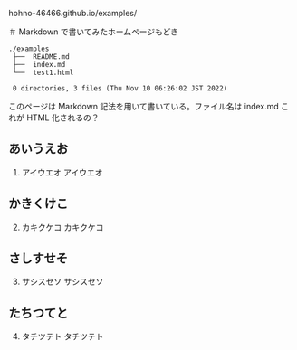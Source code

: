 
hohno-46466.github.io/examples/


＃ Markdown で書いてみたホームページもどき

    ./examples
     ├──  README.md
     ├──  index.md
     └──  test1.html
     
     0 directories, 3 files (Thu Nov 10 06:26:02 JST 2022)

このページは Markdown 記法を用いて書いている。ファイル名は index.md
これが HTML 化されるの？

## あいうえお

1. アイウエオ アイウエオ


## かきくけこ

2. カキクケコ カキクケコ


## さしすせそ


3. サシスセソ サシスセソ


## たちつてと

4. タチツテト タチツテト

